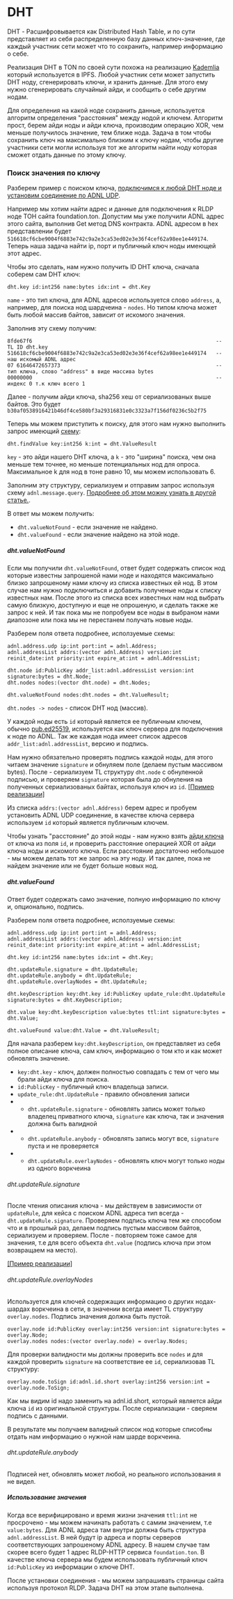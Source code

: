 # DHT

DHT - Расшифровывается как Distributed Hash Table, и по сути представляет из себя распределенную базу данных ключ-значение, 
где каждый участник сети может что то сохранить, например информацию о себе.

Реализация DHT в TON по своей сути похожа на реализацию [Kademlia](https://codethechange.stanford.edu/guides/guide_kademlia.html) который используется в IPFS.
Любой участник сети может запустить DHT ноду, сгенерировать ключи, и хранить данные. 
Для этого ему нужно сгенерировать случайный айди, и сообщить о себе другим нодам.

Для определения на какой ноде сохранить данные, используется алгоритм определения "расстояния" между нодой и ключем. 
Алгоритм прост, берем айди ноды и айди ключа, производим операцию XOR, чем меньше получилось значение, тем ближе нода.
Задача в том чтобы сохранить ключ на максимально близким к ключу нодам, чтобы другие участники сети могли используя 
тот же алгоритм найти ноду которая сможет отдать данные по этому ключу.

### Поиск значения по ключу
Разберем пример с поиском ключа, [подключимся к любой DHT ноде и установим соединение по ADNL UDP](/ADNL-UDP-Internal.md#устройство-пакетов-и-обмен-информацией).

Например мы хотим найти адрес и данные для подключения к RLDP ноде ТОН сайта foundation.ton. Допустим мы уже получили ADNL адрес этого сайта, выполнив Get метод DNS контракта. ADNL адресом в hex представлении будет `516618cf6cbe9004f6883e742c9a2e3ca53ed02e3e36f4cef62a98ee1e449174`. Теперь наша задача найти ip, порт и публичный ключ ноды имеющей этот адрес.

Чтобы это сделать, нам нужно получить ID DHT ключа, сначала соберем сам DHT ключ:
```
dht.key id:int256 name:bytes idx:int = dht.Key
```
`name` - это тип ключа, для ADNL адресов используется слово `address`, а, например, для поиска нод шардчеина - `nodes`. Но типом ключа может быть любой массив байтов, зависит от искомого значения.

Заполнив эту схему получим:
```
8fde67f6                                                           -- TL ID dht.key
516618cf6cbe9004f6883e742c9a2e3ca53ed02e3e36f4cef62a98ee1e449174   -- наш искомый ADNL адрес
07 61646472657373                                                  -- тип ключа, слово "address" в виде массива bytes
00000000                                                           -- индекс 0 т.к ключ всего 1
```
Далее - получим айди ключа, sha256 хеш от сериализованых выше байтов. Это будет `b30af0538916421b46df4ce580bf3a29316831e0c3323a7f156df0236c5b2f75`

Теперь мы можем приступить к поиску, для этого нам нужно выполнить запрос имеющий [схему](https://github.com/ton-blockchain/ton/blob/master/tl/generate/scheme/ton_api.tl#L197):
```
dht.findValue key:int256 k:int = dht.ValueResult
```
`key` - это айди нашего DHT ключа, а `k` - это "ширина" поиска, чем она меньше тем точнее, но меньше потенциальных нод для опроса. Максимальное k для нод в тоне равно 10, мы можем использовать 6.

Заполним эту структуру, сериализуем и отправим запрос используя схему `adnl.message.query`. [Подробнее об этом можну узнать в другой статье.](/ADNL-UDP-Internal.md#устройство-пакетов-и-обмен-информацией).

В ответ мы можем получить:
* `dht.valueNotFound` - если значение не найдено. 
* `dht.valueFound` - если значение найдено на этой ноде.

##### dht.valueNotFound
Если мы получили `dht.valueNotFound`, ответ будет содержать список нод которые известны запрошеной нами ноде и находятся максимально близко запрошеному нами ключу из списка известных ей нод. В этом случае нам нужно подключиться и добавить полученые ноды к списку известных нам. После этого из списка всех известных нам нод выбрать самую близкую, доступную и еще не опрошеную, и сделать также же запрос к ней. И так пока мы не попробуем все ноды в выбраном нами диапозоне или пока мы не перестанем получать новые ноды.

Разберем поля ответа подробнее, исползуемые схемы:
```
adnl.address.udp ip:int port:int = adnl.Address;
adnl.addressList addrs:(vector adnl.Address) version:int reinit_date:int priority:int expire_at:int = adnl.AddressList;

dht.node id:PublicKey addr_list:adnl.addressList version:int signature:bytes = dht.Node;
dht.nodes nodes:(vector dht.node) = dht.Nodes;

dht.valueNotFound nodes:dht.nodes = dht.ValueResult;
```
`dht.nodes -> nodes` -  список DHT нод (массив).

У каждой ноды есть `id` который является ее публичным ключем, обычно [pub.ed25519](https://github.com/ton-blockchain/ton/blob/master/tl/generate/scheme/ton_api.tl#L47), используется как ключ сервера для подключения к ноде по ADNL. Так же каждая нода имеет список адресов `addr_list:adnl.addressList`, версию и подпись.

Нам нужно обязательно проверять подпись каждой ноды, для этого читаем значение `signature` и обнуляем поле (делаем пустым массивом bytes). После - сериализуем TL структуру `dht.node` с обнуленной подписью, и проверяем `signature` которая была до обнуления на полученных сериализованых байтах, используя ключ из `id`. [[Пример реализации]](https://github.com/xssnick/tonutils-go/blob/udp-rldp-2/adnl/dht/client.go#L91)

Из списка `addrs:(vector adnl.Address)` берем адрес и пробуем установить ADNL UDP соединение, в качестве ключа сервера используем `id` который является публичным ключем.

Чтобы узнать "расстояние" до этой ноды - нам нужно взять [айди ключа](/ADNL-TCP-Liteserver.md#получение-айди-ключа) от ключа из поля `id`, и проверить расстояние операцией XOR от айди ключа ноды и искомого ключа. Если расстояние достаточно небольшое - мы можем делать тот же запрос на эту ноду. И так далее, пока не найдем значение или не будет больше новых нод.

##### dht.valueFound
Ответ будет содержать само значение, полную информацию по ключу и, опционально, подпись. 

Разберем поля ответа подробнее, исползуемые схемы:
```
adnl.address.udp ip:int port:int = adnl.Address;
adnl.addressList addrs:(vector adnl.Address) version:int reinit_date:int priority:int expire_at:int = adnl.AddressList;

dht.key id:int256 name:bytes idx:int = dht.Key;

dht.updateRule.signature = dht.UpdateRule;
dht.updateRule.anybody = dht.UpdateRule;
dht.updateRule.overlayNodes = dht.UpdateRule;

dht.keyDescription key:dht.key id:PublicKey update_rule:dht.UpdateRule signature:bytes = dht.KeyDescription;

dht.value key:dht.keyDescription value:bytes ttl:int signature:bytes = dht.Value; 

dht.valueFound value:dht.Value = dht.ValueResult;
```
Для начала разберем `key:dht.keyDescription`, он представляет из себя полное описание ключа, сам ключ, информацию о том кто и как может обновлять значение.

* `key:dht.key` - ключ, должен полностью совпадать с тем от чего мы брали айди ключа для поиска. 
* `id:PublicKey` - публичный ключ владельца записи. 
* `update_rule:dht.UpdateRule` - правило обновления записи
* * `dht.updateRule.signature` - обновлять запись может только владелец приватного ключа, `signature` как ключа, так и значения должна быть валидной
* * `dht.updateRule.anybody` - обновлять запись могут все, `signature` пуста и не проверяется
* * `dht.updateRule.overlayNodes` - обновлять ключ могут только ноды из одного воркчеина

###### dht.updateRule.signature
После чтения описания ключа - мы действуем в зависимости от `updateRule`, для кейса с поиском ADNL адреса тип всегда - `dht.updateRule.signature`. Проверяем подпись ключа тем же способом что и в прошлый раз, делаем подпись пустым массивом байтов, сериализуем и проверяем. После - повторяем тоже самое для значения, т.е для всего объекта `dht.value` (подпись ключа при этом возвращаем на место).

[[Пример реализации]](https://github.com/xssnick/tonutils-go/blob/udp-rldp-2/adnl/dht/client.go#L331)

###### dht.updateRule.overlayNodes
Используется для ключей содержащих информацию о других нодах-шардах воркчеина в сети, в значении всегда имеет TL структуру `overlay.nodes`. Подпись значения должна быть пустой.

```
overlay.node id:PublicKey overlay:int256 version:int signature:bytes = overlay.Node;
overlay.nodes nodes:(vector overlay.node) = overlay.Nodes;
```
Для проверки валидности мы должны проверить все `nodes` и для каждой проверить `signature` на соответствие ее `id`, сериализовав TL структуру:
```
overlay.node.toSign id:adnl.id.short overlay:int256 version:int = overlay.node.ToSign;
```
Как мы видим id надо заменить на adnl.id.short, который является айди ключа `id` из оригинальной структуры. После сериализации - сверяем подпись с данными.

В результате мы получаем валидный список нод которые списобны отдать нам информацию о нужной нам шарде воркчеина.
###### dht.updateRule.anybody
Подписей нет, обновлять может любой, но реального использования я не видел.

##### Использование значения

Когда все верифицировано и время жизни значения `ttl:int` не просрочено - мы можем начинать работать с самим значением, т.е `value:bytes`. Для ADNL адреса там внутри должна быть структура `adnl.addressList`. В ней будут ip адреса и порты серверов соответствующих запрошеному ADNL адресу. В нашем случае там скорее всего будет 1 адрес RLDP-HTTP сервиса `foundation.ton`. В качестве ключа сервера мы будем использовать публичный ключ `id:PublicKey` из информации о ключе DHT.

После установки соединения - мы можем запрашивать страницы сайта используя протокол RLDP. Задача DHT на этом этапе выполнена.
